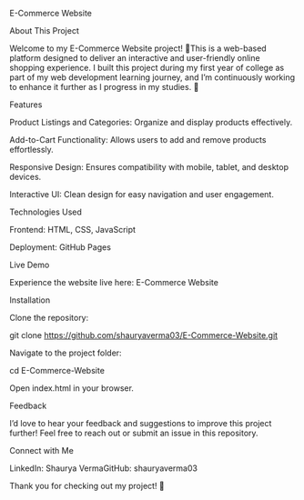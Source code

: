 E-Commerce Website

About This Project

Welcome to my E-Commerce Website project! 🎉This is a web-based platform designed to deliver an interactive and user-friendly online shopping experience. I built this project during my first year of college as part of my web development learning journey, and I’m continuously working to enhance it further as I progress in my studies. 🚀

Features

Product Listings and Categories: Organize and display products effectively.

Add-to-Cart Functionality: Allows users to add and remove products effortlessly.

Responsive Design: Ensures compatibility with mobile, tablet, and desktop devices.

Interactive UI: Clean design for easy navigation and user engagement.

Technologies Used

Frontend: HTML, CSS, JavaScript

Deployment: GitHub Pages

Live Demo

Experience the website live here: E-Commerce Website

Installation

Clone the repository:

git clone https://github.com/shauryaverma03/E-Commerce-Website.git

Navigate to the project folder:

cd E-Commerce-Website

Open index.html in your browser.

Feedback

I’d love to hear your feedback and suggestions to improve this project further! Feel free to reach out or submit an issue in this repository.

Connect with Me

LinkedIn: Shaurya VermaGitHub: shauryaverma03

Thank you for checking out my project! 🌟

